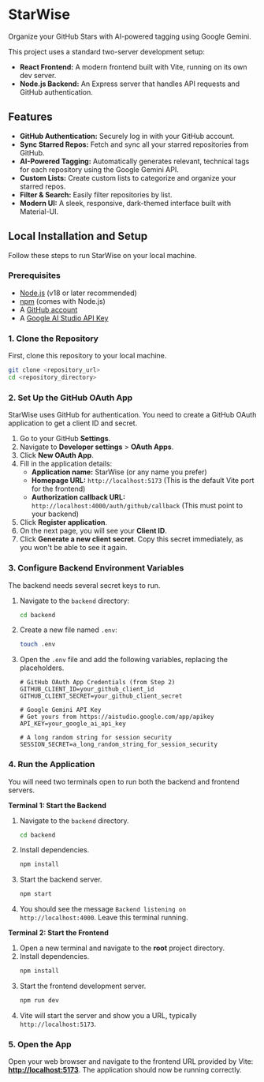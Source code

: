 # StarWise

Organize your GitHub Stars with AI-powered tagging using Google Gemini.

This project uses a standard two-server development setup:
-   **React Frontend:** A modern frontend built with Vite, running on its own dev server.
-   **Node.js Backend:** An Express server that handles API requests and GitHub authentication.

## Features

-   **GitHub Authentication:** Securely log in with your GitHub account.
-   **Sync Starred Repos:** Fetch and sync all your starred repositories from GitHub.
-   **AI-Powered Tagging:** Automatically generates relevant, technical tags for each repository using the Google Gemini API.
-   **Custom Lists:** Create custom lists to categorize and organize your starred repos.
-   **Filter & Search:** Easily filter repositories by list.
-   **Modern UI:** A sleek, responsive, dark-themed interface built with Material-UI.

## Local Installation and Setup

Follow these steps to run StarWise on your local machine.

### Prerequisites

-   [Node.js](https://nodejs.org/) (v18 or later recommended)
-   [npm](https://www.npmjs.com/) (comes with Node.js)
-   A [GitHub account](https://github.com/)
-   A [Google AI Studio API Key](https://aistudio.google.com/app/apikey)

### 1. Clone the Repository

First, clone this repository to your local machine.

```bash
git clone <repository_url>
cd <repository_directory>
```

### 2. Set Up the GitHub OAuth App

StarWise uses GitHub for authentication. You need to create a GitHub OAuth application to get a client ID and secret.

1.  Go to your GitHub **Settings**.
2.  Navigate to **Developer settings** > **OAuth Apps**.
3.  Click **New OAuth App**.
4.  Fill in the application details:
    *   **Application name:** StarWise (or any name you prefer)
    *   **Homepage URL:** `http://localhost:5173` (This is the default Vite port for the frontend)
    *   **Authorization callback URL:** `http://localhost:4000/auth/github/callback` (This must point to your backend)
5.  Click **Register application**.
6.  On the next page, you will see your **Client ID**.
7.  Click **Generate a new client secret**. Copy this secret immediately, as you won't be able to see it again.

### 3. Configure Backend Environment Variables

The backend needs several secret keys to run.

1.  Navigate to the `backend` directory:
    ```bash
    cd backend
    ```
2.  Create a new file named `.env`:
    ```bash
    touch .env
    ```
3.  Open the `.env` file and add the following variables, replacing the placeholders.

    ```env
    # GitHub OAuth App Credentials (from Step 2)
    GITHUB_CLIENT_ID=your_github_client_id
    GITHUB_CLIENT_SECRET=your_github_client_secret

    # Google Gemini API Key
    # Get yours from https://aistudio.google.com/app/apikey
    API_KEY=your_google_ai_api_key

    # A long random string for session security
    SESSION_SECRET=a_long_random_string_for_session_security
    ```

### 4. Run the Application

You will need two terminals open to run both the backend and frontend servers.

**Terminal 1: Start the Backend**

1.  Navigate to the `backend` directory.
    ```bash
    cd backend
    ```
2.  Install dependencies.
    ```bash
    npm install
    ```
3.  Start the backend server.
    ```bash
    npm start
    ```
4.  You should see the message `Backend listening on http://localhost:4000`. Leave this terminal running.

**Terminal 2: Start the Frontend**

1.  Open a new terminal and navigate to the **root** project directory.
2.  Install dependencies.
    ```bash
    npm install
    ```
3.  Start the frontend development server.
    ```bash
    npm run dev
    ```
4.  Vite will start the server and show you a URL, typically `http://localhost:5173`.

### 5. Open the App

Open your web browser and navigate to the frontend URL provided by Vite: **[http://localhost:5173](http://localhost:5173)**. The application should now be running correctly.